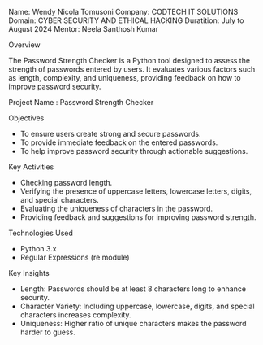 Name: Wendy Nicola Tomusoni
Company: CODTECH IT SOLUTIONS
Domain: CYBER SECURITY AND ETHICAL HACKING
Duratition: July to August 2024
Mentor: Neela Santhosh Kumar 



Overview

The Password Strength Checker is a Python tool designed to assess the strength of passwords entered by users. It evaluates various factors such as length, complexity, and uniqueness, providing feedback on how to improve password security.


Project Name :  Password Strength Checker

Objectives

- To ensure users create strong and secure passwords.
- To provide immediate feedback on the entered passwords.
- To help improve password security through actionable suggestions.

 Key Activities

- Checking password length.
- Verifying the presence of uppercase letters, lowercase letters, digits, and special characters.
- Evaluating the uniqueness of characters in the password.
- Providing feedback and suggestions for improving password strength.

Technologies Used

- Python 3.x
- Regular Expressions (re module)

Key Insights

- Length: Passwords should be at least 8 characters long to enhance security.
- Character Variety: Including uppercase, lowercase, digits, and special characters increases complexity.
- Uniqueness: Higher ratio of unique characters makes the password harder to guess.
